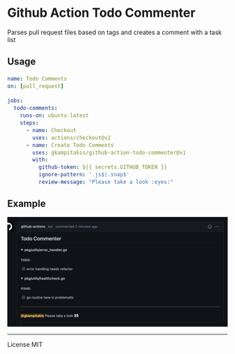 # Github Action Todo Commenter

Parses pull request files based on tags and creates a comment with a task list

## Usage

```yaml
name: Todo Comments
on: [pull_request]

jobs:
  todo-comments:
    runs-on: ubuntu-latest
    steps:
      - name: Checkout
        uses: actions/checkout@v2
      - name: Create Todo Comments
        uses: gkampitakis/github-action-todo-commenter@v1
        with:
          github-token: ${{ secrets.GITHUB_TOKEN }}
          ignore-pattern: '.js$|.snap$'
          review-message: "Please take a look :eyes:"
```

## Example

![Example](./docs/example.png)

---

License MIT